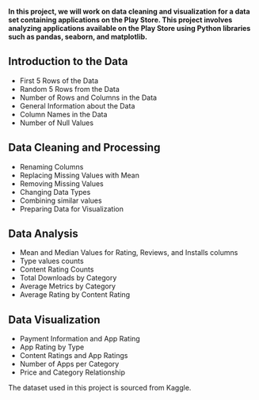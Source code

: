 __In this project, we will work on data cleaning and visualization for a data set containing applications on the Play Store.
This project involves analyzing applications available on the Play Store using Python libraries such as pandas, seaborn, and matplotlib.__

## Introduction to the Data
* First 5 Rows of the Data
* Random 5 Rows from the Data
* Number of Rows and Columns in the Data
* General Information about the Data
* Column Names in the Data
* Number of Null Values
## Data Cleaning and Processing
* Renaming Columns
* Replacing Missing Values with Mean
* Removing Missing Values
* Changing Data Types
* Combining similar values
* Preparing Data for Visualization
## Data Analysis
* Mean and Median Values for Rating, Reviews, and Installs columns
* Type values counts
* Content Rating Counts
* Total Downloads by Category
* Average Metrics by Category
* Average Rating by Content Rating
## Data Visualization
* Payment Information and App Rating
* App Rating by Type
* Content Ratings and App Ratings
* Number of Apps per Category
* Price and Category Relationship

The dataset used in this project is sourced from Kaggle.  
